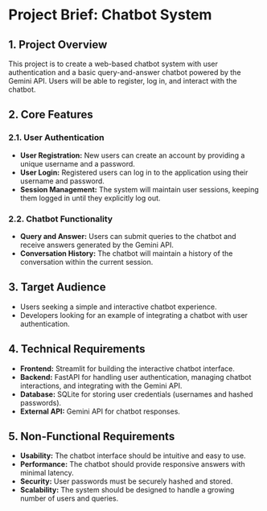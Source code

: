 # Project Brief: Chatbot System

## 1. Project Overview

This project is to create a web-based chatbot system with user authentication and a basic query-and-answer chatbot powered by the Gemini API. Users will be able to register, log in, and interact with the chatbot.

## 2. Core Features

### 2.1. User Authentication
- **User Registration:** New users can create an account by providing a unique username and a password.
- **User Login:** Registered users can log in to the application using their username and password.
- **Session Management:** The system will maintain user sessions, keeping them logged in until they explicitly log out.

### 2.2. Chatbot Functionality
- **Query and Answer:** Users can submit queries to the chatbot and receive answers generated by the Gemini API.
- **Conversation History:** The chatbot will maintain a history of the conversation within the current session.

## 3. Target Audience

- Users seeking a simple and interactive chatbot experience.
- Developers looking for an example of integrating a chatbot with user authentication.

## 4. Technical Requirements

- **Frontend:** Streamlit for building the interactive chatbot interface.
- **Backend:** FastAPI for handling user authentication, managing chatbot interactions, and integrating with the Gemini API.
- **Database:** SQLite for storing user credentials (usernames and hashed passwords).
- **External API:** Gemini API for chatbot responses.

## 5. Non-Functional Requirements

- **Usability:** The chatbot interface should be intuitive and easy to use.
- **Performance:** The chatbot should provide responsive answers with minimal latency.
- **Security:** User passwords must be securely hashed and stored.
- **Scalability:** The system should be designed to handle a growing number of users and queries.
